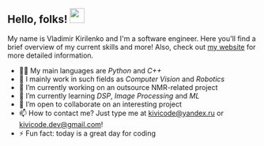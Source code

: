 ## Hello, folks! <img src="https://raw.githubusercontent.com/MartinHeinz/MartinHeinz/master/wave.gif" width="30px">


My name is Vladimir Kirilenko and I'm a software engineer. Here you'll find a brief overview of my current skills and more! Also, check out [my website](https://kivicode.dev) for more detailed information.

- 👨‍💻 My main languages are *Python* and *C++*
- 👾 I mainly work in such fields as *Computer Vision* and *Robotics*
- 🔭 I’m currently working on an outsource NMR-related project
- 🌱 I’m currently learning *DSP*, *Image Processing* and *ML*
- 🤝 I’m open to collaborate on an interesting project
- 📫 How to contact me? Just type me at kivicode@yandex.ru or kivicode.dev@gmail.com!
- ⚡ Fun fact: today is a great day for coding
